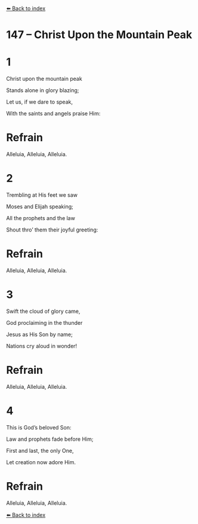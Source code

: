 [⬅️ Back to index](../README.md)

# 147 – Christ Upon the Mountain Peak





# 1

Christ upon the mountain peak

Stands alone in glory blazing;

Let us, if we dare to speak,

With the saints and angels praise Him:



# Refrain

Alleluia, Alleluia, Alleluia.



# 2

Trembling at His feet we saw

Moses and Elijah speaking;

All the prophets and the law

Shout thro’ them their joyful greeting:



# Refrain

Alleluia, Alleluia, Alleluia.



# 3

Swift the cloud of glory came,

God proclaiming in the thunder

Jesus as His Son by name;

Nations cry aloud in wonder!



# Refrain

Alleluia, Alleluia, Alleluia.



# 4

This is God’s beloved Son:

Law and prophets fade before Him;

First and last, the only One,

Let creation now adore Him.



# Refrain

Alleluia, Alleluia, Alleluia.

[⬅️ Back to index](../README.md)
